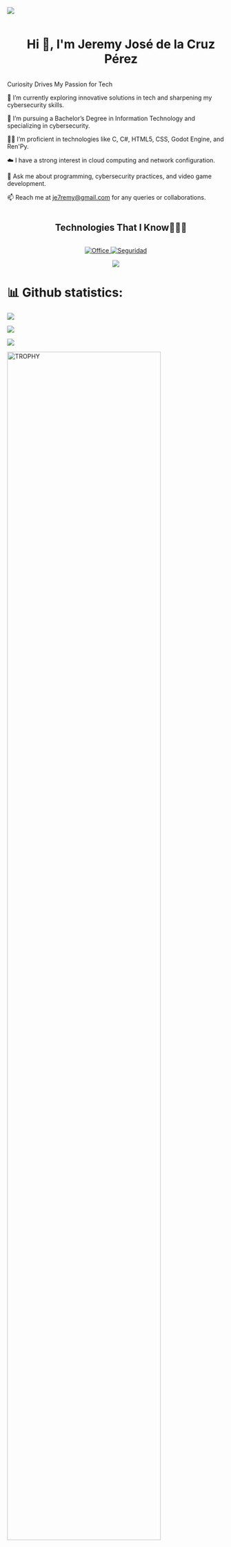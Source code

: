 <!--horizontal divider(gradiant)-->
<img src="https://user-images.githubusercontent.com/73097560/115834477-dbab4500-a447-11eb-908a-139a6edaec5c.gif">

<!--h1 without bottom border-->
<div id="user-content-toc">
  <ul align="center">
    <summary><h1 style="display: inline-block">Hi 👋, I'm Jeremy José de la Cruz Pérez</h1></summary>
  </ul>
</div>

Curiosity Drives My Passion for Tech

🔭 I’m currently exploring innovative solutions in tech and sharpening my cybersecurity skills. 

🌱 I’m pursuing a Bachelor’s Degree in Information Technology and specializing in cybersecurity.  

👨‍💻 I’m proficient in technologies like C, C#, HTML5, CSS, Godot Engine, and Ren'Py.   

☁️ I have a strong interest in cloud computing and network configuration.    

💬 Ask me about programming, cybersecurity practices, and video game development. 

📫 Reach me at je7remy@gmail.com for any queries or collaborations.     



<!--h1 without bottom border-->
<div id="user-content-toc">
  <ul align="center">
    <summary><h2 style="display: inline-block">Technologies That I Know👨🏻‍💻</h2></summary>
  </ul>
</div>
<!-- Custom Icons for Office and Security -->
<p align="center">
  <a href="">
    <img src="https://img.shields.io/badge/Office-D83B01?style=for-the-badge&logo=microsoft-office&logoColor=white" alt="Office" />
  </a>
  <a href="">
    <img src="https://img.shields.io/badge/Seguridad-green?style=for-the-badge&logo=lock&logoColor=white" alt="Seguridad" />
  </a>
</p>



<!-- Tech Stack Icons -->
<p align="center">
  <a href="https://skillicons.dev">
    <img src="https://skillicons.dev/icons?i=html,css,js,docker,linux,git,github,py,vscode,c,cs,bootstrap,godot,bash,blender,kali,photoshop,php,firebase,obsidian,&perline=10" />
   
  </a>
</p>


<p align="center">


# 📊 Github statistics:

![](https://github-readme-stats.vercel.app/api?username=je7remy&theme=tokyonight&hide_border=false&include_all_commits=true&count_private=true)

![](https://github-readme-streak-stats.herokuapp.com/?user=je7remy&theme=tokyonight&hide_border=false)

![](https://github-readme-stats.vercel.app/api/top-langs/?username=je7remy&theme=tokyonight&hide_border=false&include_all_commits=false&count_private=false&layout=compact)


<!--- trophy (start) -->

  <a href="https://github.com/ryo-ma/github-profile-trophy" title="Go to Source">
      <img align="center" width=84% src="https://github-profile-trophy.vercel.app/?username=je7remy&theme=radical&row=1&column=7&margin-h=15&margin-w=5&no-bg=true" alt="TROPHY" />
    </a>
</div>


</p>        
<!--- stats (end) -->

---
[![](https://visitcount.itsvg.in/api?id=je7remy&icon=0&color=0)](https://visitcount.itsvg.in)
<!-- Connect with me -->
<!--h2 without bottom border-->
<div id="user-content-toc">
  <ul align="center">
    <summary><h2 style="display: inline-block">Connect With Me🤝</h2></summary>
  </ul>
</div>

<!--icons and links-->
<p align="center">
<a href="https://www.linkedin.com/in/jeremy-josé-de-la-cruz-pérez-0a49b9237/" target="blank"><img align="center" src="https://user-images.githubusercontent.com/88904952/234979284-68c11d7f-1acc-4f0c-ac78-044e1037d7b0.png" alt="linkedin" height="50" width="50" /></a>

  
</p>

<!--horizontal divider(gradiant)-->
<img src="https://user-images.githubusercontent.com/73097560/115834477-dbab4500-a447-11eb-908a-139a6edaec5c.gif">


Credit: [je7remy](https://github.com/je7remy)
